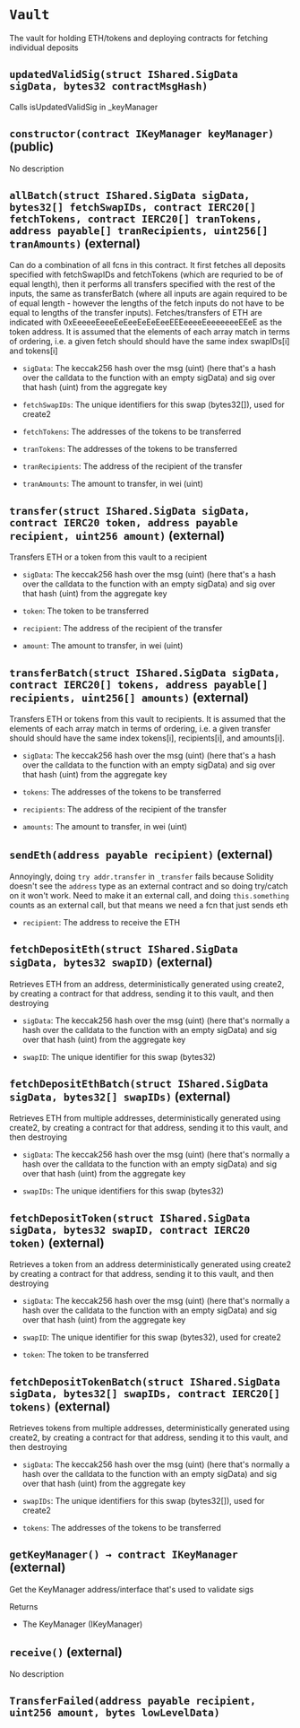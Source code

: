 # `Vault`

  The vault for holding ETH/tokens and deploying contracts
          for fetching individual deposits

## `updatedValidSig(struct IShared.SigData sigData, bytes32 contractMsgHash)`

   Calls isUpdatedValidSig in _keyManager

## `constructor(contract IKeyManager keyManager)` (public)

No description

## `allBatch(struct IShared.SigData sigData, bytes32[] fetchSwapIDs, contract IERC20[] fetchTokens, contract IERC20[] tranTokens, address payable[] tranRecipients, uint256[] tranAmounts)` (external)

 Can do a combination of all fcns in this contract. It first fetches all
         deposits specified with fetchSwapIDs and fetchTokens (which are requried
         to be of equal length), then it performs all transfers specified with the rest
         of the inputs, the same as transferBatch (where all inputs are again required
         to be of equal length - however the lengths of the fetch inputs do not have to
         be equal to lengths of the transfer inputs). Fetches/transfers of ETH are indicated
         with 0xEeeeeEeeeEeEeeEeEeEeeEEEeeeeEeeeeeeeEEeE as the token address. It is assumed
         that the elements of each array match in terms of ordering, i.e. a given
         fetch should should have the same index swapIDs[i] and tokens[i]

- `sigData`:   The keccak256 hash over the msg (uint) (here that's
                 a hash over the calldata to the function with an empty sigData) and
                 sig over that hash (uint) from the aggregate key

- `fetchSwapIDs`:      The unique identifiers for this swap (bytes32[]), used for create2

- `fetchTokens`:   The addresses of the tokens to be transferred

- `tranTokens`:    The addresses of the tokens to be transferred

- `tranRecipients`:    The address of the recipient of the transfer

- `tranAmounts`:       The amount to transfer, in wei (uint)

## `transfer(struct IShared.SigData sigData, contract IERC20 token, address payable recipient, uint256 amount)` (external)

 Transfers ETH or a token from this vault to a recipient

- `sigData`:   The keccak256 hash over the msg (uint) (here that's
                 a hash over the calldata to the function with an empty sigData) and
                 sig over that hash (uint) from the aggregate key

- `token`:     The token to be transferred

- `recipient`: The address of the recipient of the transfer

- `amount`:    The amount to transfer, in wei (uint)

## `transferBatch(struct IShared.SigData sigData, contract IERC20[] tokens, address payable[] recipients, uint256[] amounts)` (external)

 Transfers ETH or tokens from this vault to recipients. It is assumed
         that the elements of each array match in terms of ordering, i.e. a given
         transfer should should have the same index tokens[i], recipients[i],
         and amounts[i].

- `sigData`:   The keccak256 hash over the msg (uint) (here that's
                 a hash over the calldata to the function with an empty sigData) and
                 sig over that hash (uint) from the aggregate key

- `tokens`:    The addresses of the tokens to be transferred

- `recipients`: The address of the recipient of the transfer

- `amounts`:    The amount to transfer, in wei (uint)

## `sendEth(address payable recipient)` (external)

 Annoyingly, doing `try addr.transfer` in `_transfer` fails because
         Solidity doesn't see the `address` type as an external contract
         and so doing try/catch on it won't work. Need to make it an external
         call, and doing `this.something` counts as an external call, but that
         means we need a fcn that just sends eth

- `recipient`: The address to receive the ETH

## `fetchDepositEth(struct IShared.SigData sigData, bytes32 swapID)` (external)

 Retrieves ETH from an address, deterministically generated using
         create2, by creating a contract for that address, sending it to this vault, and
         then destroying

- `sigData`:   The keccak256 hash over the msg (uint) (here that's normally
                 a hash over the calldata to the function with an empty sigData) and
                 sig over that hash (uint) from the aggregate key

- `swapID`:    The unique identifier for this swap (bytes32)

## `fetchDepositEthBatch(struct IShared.SigData sigData, bytes32[] swapIDs)` (external)

 Retrieves ETH from multiple addresses, deterministically generated using
         create2, by creating a contract for that address, sending it to this vault, and
         then destroying

- `sigData`:   The keccak256 hash over the msg (uint) (here that's normally
                 a hash over the calldata to the function with an empty sigData) and
                 sig over that hash (uint) from the aggregate key

- `swapIDs`:    The unique identifiers for this swap (bytes32)

## `fetchDepositToken(struct IShared.SigData sigData, bytes32 swapID, contract IERC20 token)` (external)

 Retrieves a token from an address deterministically generated using
         create2 by creating a contract for that address, sending it to this vault, and
         then destroying

- `sigData`:   The keccak256 hash over the msg (uint) (here that's normally
                 a hash over the calldata to the function with an empty sigData) and
                 sig over that hash (uint) from the aggregate key

- `swapID`:    The unique identifier for this swap (bytes32), used for create2

- `token`:     The token to be transferred

## `fetchDepositTokenBatch(struct IShared.SigData sigData, bytes32[] swapIDs, contract IERC20[] tokens)` (external)

 Retrieves tokens from multiple addresses, deterministically generated using
         create2, by creating a contract for that address, sending it to this vault, and
         then destroying

- `sigData`:   The keccak256 hash over the msg (uint) (here that's normally
                 a hash over the calldata to the function with an empty sigData) and
                 sig over that hash (uint) from the aggregate key

- `swapIDs`:       The unique identifiers for this swap (bytes32[]), used for create2

- `tokens`:        The addresses of the tokens to be transferred

## `getKeyManager() → contract IKeyManager` (external)

 Get the KeyManager address/interface that's used to validate sigs

Returns

- The KeyManager (IKeyManager)

## `receive()` (external)

No description

## `TransferFailed(address payable recipient, uint256 amount, bytes lowLevelData)`
